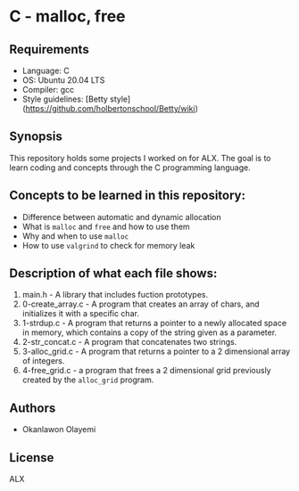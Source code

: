 # C - malloc, free

## Requirements
* Language: C
* OS: Ubuntu 20.04 LTS
* Compiler: gcc
* Style guidelines: [Betty style] (https://github.com/holbertonschool/Betty/wiki)

## Synopsis
This repository holds some projects I worked on for ALX. The goal is to learn coding and concepts through the C programming language.

## Concepts to be learned in this repository:
* Difference between automatic and dynamic allocation
* What is `malloc` and `free` and how to use them
* Why and when to use `malloc`
* How to use `valgrind` to check for memory leak

## Description of what each file shows:
1. main.h - A library that includes fuction prototypes.
2. 0-create_array.c - A program that creates an array of chars, and initializes it with a specific char.
3. 1-strdup.c - A program that returns a pointer to a newly allocated space in memory, which contains a copy of the string given as a parameter.
4. 2-str_concat.c - A program that concatenates two strings.
5. 3-alloc_grid.c - A program that returns a pointer to a 2 dimensional array of integers.
6. 4-free_grid.c - a program that frees a 2 dimensional grid previously created by the `alloc_grid` program.

## Authors
* Okanlawon Olayemi

## License
ALX